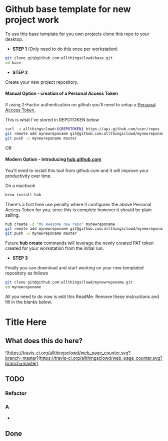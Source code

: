 # Github base template for new project work

To use this base template for you own projects clone this repo to your desktop.

- __STEP 1__ (Only need to do this once per workstation)

``` bash
git clone git@github.com:allthingsclowd/base.git
cd base
```

- __STEP 2__

Create your new project repository.

#### Manual Option - creation of a Personal Access Token
If using 2-Factor authentication on github you'll need to setup a [Personal Access Token.](https://blog.github.com/2013-05-16-personal-api-tokens/)

This is what I've stored in REPOTOKEN below

``` bash
curl -u allthingsclowd:${REPOTOKEN} https://api.github.com/user/repos -d '{"name":"mynewreponame"}'
git remote add mynewreponame git@github.com:allthingsclowd/mynewreponame.git
git push -u mynewreponame master
```

_OR_

#### Modern Option - Introducing [hub.github.com](https://hub.github.com/)

You'll need to install this tool from github.com and it will improve your productivity over time.

On a macbook
``` bash
brew install hub
```
There's a first time use penalty where it configures the above Personal Access Token for you, once this is complete however it should be plain sailing.

``` bash
hub create -d "My Awesome new repo" mynewreponame
git remote add mynewreponame git@github.com:allthingsclowd/mynewreponame.git
git push -u mynewreponame master
```
Future __hub create__ commands will leverage the newly created PAT token created for your workstation from the initial run.

- __STEP 3__

Finally you can download and start working on your new templated repository as follows

``` bash
git clone git@github.com:allthingsclowd/mynewreponame.git
cd mynewreponame
```

All you need to do now is edit this ReadMe. Remove these instructions and fill in the blanks below.


# Title Here

## What does this do here?

![https://travis-ci.org/allthingsclowd/web_page_counter.svg?branch=master](https://travis-ci.org/allthingsclowd/web_page_counter.svg?branch=master)

## TODO

### Refactor



### A

* 

## Done

